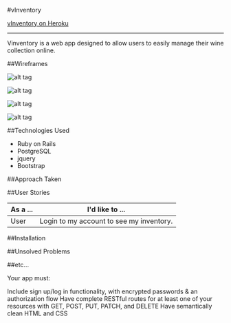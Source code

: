 #vInventory

[vInventory on Heroku](https://http://vinventory.herokuapp.com)

---

Vinventory is a web app designed to allow users to easily manage their wine collection online.


##Wireframes

![alt tag](http://imgur.com/IpmJfVz.png)

![alt tag](http://i.imgur.com/ibTmFLu.png)

![alt tag](http://imgur.com/IQSB9UI.png)

![alt tag](http://imgur.com/xuwtFAn.png)

##Technologies Used
- Ruby on Rails
- PostgreSQL
- jquery
- Bootstrap

##Approach Taken


##User Stories

| As a ... | I'd like to ... |
| ---------|-----------------|
|User|Login to my account to see my inventory.|

##Installation


##Unsolved Problems


##etc...

Your app must:

Include sign up/log in functionality, with encrypted passwords & an authorization flow
Have complete RESTful routes for at least one of your resources with GET, POST, PUT, PATCH, and DELETE
Have semantically clean HTML and CSS
